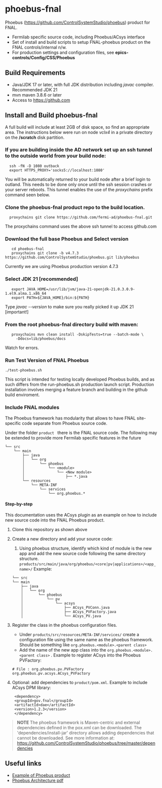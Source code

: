 # phoebus-fnal
Phoebus (https://github.com/ControlSystemStudio/phoebus) product for FNAL.

- Fermilab specific source code, including Phoebus/ACsys interface
- Set of install and build scripts to setup FNAL-phoebus product on the FNAL controls/internal n/w.
- For production settings and configuration files, see **epics-controls/Config/CSS/Phoebus**

## Build Requirements
- Java/JDK 17 or later, with full JDK distribution including *javac* compiler.  Recommended JDK 21
- mvn maven 3.8.6 or later
- Access to https://github.com
  
## Install and Build phoebus-fnal

A full build will include at least 2GB of disk space, so find an appropriate area.  The instructions below were run on node _vclx4_ in a private directory on the **/scratch** disk partition.

### If you are building inside the AD network set up an ssh tunnel to the outside world from your build node:

```
  ssh -fN -D 1080 outback
  export HTTPS_PROXY='socks5://localhost:1080'
```
   You will be automatically returned to your build node after a brief login to outland.  This needs to be done only once until the ssh session crashes or your server reboots.  This tunnel enables the use of the *proxychains* prefix command seen below.  

### Clone the phoebus-fnal product repo to the build location.
```
  proxychains git clone https://github.com/fermi-ad/phoebus-fnal.git
```
The proxychains command uses the above ssh tunnel to access github.com

### Download the full base Phoebus and Select version
```
   cd phoebus-fnal
   proxychains git clone -b v4.7.3 https://github.com/ControlSystemStudio/phoebus.git lib/phoebus
```
Currently we are using Phoebus production version 4.7.3

### Select JDK 21 [recommended]
```
   export JAVA_HOME=/usr/lib/jvm/java-21-openjdk-21.0.3.0.9-1.el9.alma.1.x86_64
   export PATH=${JAVA_HOME}/bin:${PATH}
```
   Type _javac --version_ to make sure you really picked it up JDK 21 [important!]

### From the root phoebus-fnal directory build with maven:
```
   proxychains mvn clean install -DskipTests=true --batch-mode \
     -Ddocs=lib/phoebus/docs
```
Watch for errors.

### Run Test Version of FNAL Phoebus

```
./test-phoebus.sh
```
This script is intended for testing locally developed Phoebus builds, and as such differs from the run-phoebus.sh production launch script.
Production installation involves merging a feature branch and building in the github build enviroment.

### Include FNAL modules

The Phoebus framework has modularity that allows to have FNAL site-specific code separate from Phoebus source code.

Under the folder  `product ` there is the FNAL source code.  The following may be extended to provide more Fermilab specific features in the future


```
└── src
    └── main
        ├── java
        │   └── org
        │       └── phoebus
        │           └── <module>
        │               └── <New module>
        │                   ├── *.java
        └── resources
            └── META-INF
                └── services
                    └── org.phoebus.*

```

#### Step-by-step

This documentation uses the ACsys plugin as an example on how to include new source code into the FNAL Phoebus product.

1. Clone this repository as shown above

2. Create a new directory and add your source code:
    1. Using phoebus structure, identify which kind of module is the new app and add the new source code following the same directory structure.
`products/src/main/java/org/phoebus/<core|pv|applications>/<app_name>/`
    Example:
    ```
    └── src
    └── main
        ├── java
        │   └── org
        │       └── phoebus
        │           └── pv
        │               └── acsys
        │                   ├── ACsys_PVConn.java
        │                   ├── ACsys_PVFactory.java
        │                   └── ACsys_PV.java
    ```
3. Register the class in the phoebus configuration files.
    - Under `products/src/resources/META-INF/services/` create a configuration file using the same name as the phoebus framework. Should be something like `org.phoebus.<module>.<parent class>`
    - Add the name of the new app class into the `org.phoebus.<module>.<parent class>` . 
    Example to register ACsys into the Phoebus PVFactory:
    ```
    # File : org.phoebus.pv.PVFactory
    org.phoebus.pv.acsys.ACsys_PVFactory
    ```

3. Optional: add dependencies to `product/pom.xml`. 
   Example to include ACsys DPM library:
   ```
    <dependency>
    <groupId>gov.fnal</groupId>
    <artifactId>dae</artifactId>
    <version>1.2.3</version>
    </dependency>
   ```

  >**NOTE** 
  The phoebus framework is Maven-centric and external dependencies
  defined in the pox.xml can be downloaded.
  The 'dependencies/install-jar' directory allows adding dependencies that 
  cannot be downloaded.
  See more information at: 
  https://github.com/ControlSystemStudio/phoebus/tree/master/dependencies


## Useful links
- [Example of Phoebus product](https://github.com/ControlSystemStudio/phoebus/tree/master/phoebus-product)
- [Phoebus Architecture pdf](https://epics.anl.gov/meetings/2018-06/talks/06-14/AM/4.5-Phoebus-Architecture.pdf)

